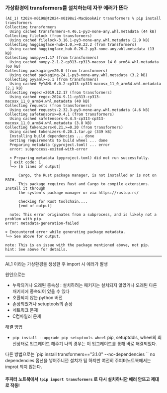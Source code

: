 ### 가상환경에 transformers를 설치하는데 자꾸 에러가 뜬다
````
(AI_1) t2024-m0198@t2024-m0198ui-MacBookAir transformers % pip install transformers
Collecting transformers
  Using cached transformers-4.46.1-py3-none-any.whl.metadata (44 kB)
Collecting filelock (from transformers)
  Using cached filelock-3.16.1-py3-none-any.whl.metadata (2.9 kB)
Collecting huggingface-hub<1.0,>=0.23.2 (from transformers)
  Using cached huggingface_hub-0.26.2-py3-none-any.whl.metadata (13 kB)
Collecting numpy>=1.17 (from transformers)
  Using cached numpy-2.1.2-cp313-cp313-macosx_14_0_arm64.whl.metadata (60 kB)
Collecting packaging>=20.0 (from transformers)
  Using cached packaging-24.1-py3-none-any.whl.metadata (3.2 kB)
Collecting pyyaml>=5.1 (from transformers)
  Using cached PyYAML-6.0.2-cp313-cp313-macosx_11_0_arm64.whl.metadata (2.1 kB)
Collecting regex!=2019.12.17 (from transformers)
  Using cached regex-2024.9.11-cp313-cp313-macosx_11_0_arm64.whl.metadata (40 kB)
Collecting requests (from transformers)
  Using cached requests-2.32.3-py3-none-any.whl.metadata (4.6 kB)
Collecting safetensors>=0.4.1 (from transformers)
  Using cached safetensors-0.4.5-cp313-cp313-macosx_11_0_arm64.whl.metadata (3.8 kB)
Collecting tokenizers<0.21,>=0.20 (from transformers)
  Using cached tokenizers-0.20.1.tar.gz (339 kB)
  Installing build dependencies ... done
  Getting requirements to build wheel ... done
  Preparing metadata (pyproject.toml) ... error
  error: subprocess-exited-with-error
  
  × Preparing metadata (pyproject.toml) did not run successfully.
  │ exit code: 1
  ╰─> [6 lines of output]
      
      Cargo, the Rust package manager, is not installed or is not on PATH.
      This package requires Rust and Cargo to compile extensions. Install it through
      the system's package manager or via https://rustup.rs/
      
      Checking for Rust toolchain....
      [end of output]
  
  note: This error originates from a subprocess, and is likely not a problem with pip.
error: metadata-generation-failed

× Encountered error while generating package metadata.
╰─> See above for output.

note: This is an issue with the package mentioned above, not pip.
hint: See above for details.

````
----

AI_1 이라는 가상환경을 생성한 후 import 시 에러가 발생
>
원인으로는
- 누락되거나 오래된 종속성 : 설치하려는 패키지는 설치되지 않았거나 오래된 다른 패키지에 종속되어 있을 수 있다
- 호환되지 않는 python 버전
- 손상되었거나 setuptools의 손상
- 네트워크 문제
- C컴파일러 문제
>
해결 방법
- `pip install --upgrade pip setuptools wheel`
pip, setuptddls, wheel의 최신상태로 업그레이드 해주기
나의 경우는 이 업그레이드를 통해 바로 해결되었다.
>
다른 방법으로는
`pip install transformers=="3.1.0" --no-dependencies ``
no dependencies 옵션을 넣어주니깐 설치가 됨 하지만 여전히 주피터노트북에서는 improt 되지 않는다.
>
#### 주피터 노트북에서 `!pip import transformers` 로 다시 설치하니깐 에러 안뜨고 제대로 작동!